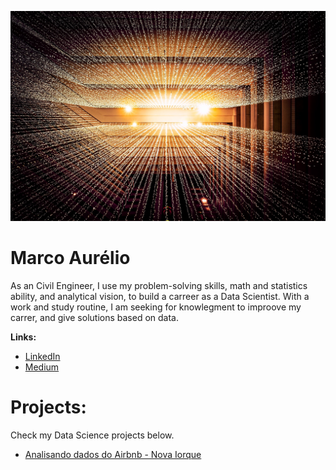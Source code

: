 <p align="center">
  <img src="banner1.jpg" >
</p>

# Marco Aurélio

As an Civil Engineer, I use my problem-solving skills, math and statistics ability, and analytical vision, to build a carreer as a Data Scientist. With a work and study routine, I am seeking for knowlegment to improove my carrer, and give solutions based on data. 


**Links:**
* [LinkedIn](www.linkedin.com/in/marcosilvaa)
* [Medium](https://medium.com/@marcoasilvam159)

# Projects:

Check my Data Science projects below.

* [Analisando dados do Airbnb - Nova Iorque](https://github.com/marcosilvaa/portfolio/blob/main/Analisando_dados_do_Airbnb_Nova_Iorque.ipynb)




